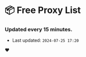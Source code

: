 # :package: Free Proxy List
### Updated every 15 minutes.

- Last updated: `2024-07-25 17:20`

:heart:

